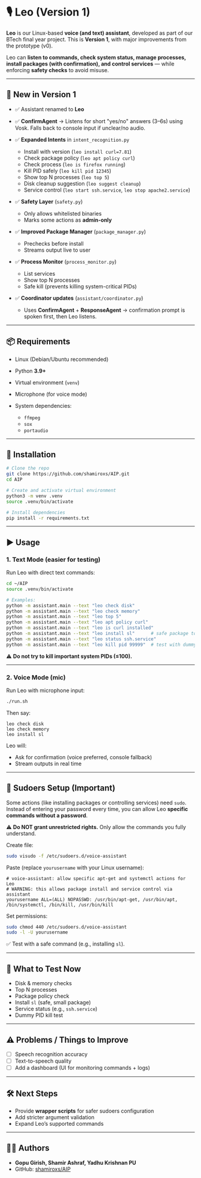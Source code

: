 # 🎙️ Leo (Version 1)

**Leo** is our Linux-based **voice (and text) assistant**, developed as part of our BTech final year project.
This is **Version 1**, with major improvements from the prototype (v0).

Leo can **listen to commands, check system status, manage processes, install packages (with confirmation), and control services** — while enforcing **safety checks** to avoid misuse.

---

## 🚀 New in Version 1

* ✅ Assistant renamed to **Leo**
* ✅ **ConfirmAgent** → Listens for short "yes/no" answers (3–6s) using Vosk. Falls back to console input if unclear/no audio.
* ✅ **Expanded Intents** in `intent_recognition.py`

  * Install with version (`leo install curl=7.81`)
  * Check package policy (`leo apt policy curl`)
  * Check process (`leo is firefox running`)
  * Kill PID safely (`leo kill pid 12345`)
  * Show top N processes (`leo top 5`)
  * Disk cleanup suggestion (`leo suggest cleanup`)
  * Service control (`leo start ssh.service`, `leo stop apache2.service`)
* ✅ **Safety Layer** (`safety.py`)

  * Only allows whitelisted binaries
  * Marks some actions as **admin-only**
* ✅ **Improved Package Manager** (`package_manager.py`)

  * Prechecks before install
  * Streams output live to user
* ✅ **Process Monitor** (`process_monitor.py`)

  * List services
  * Show top N processes
  * Safe kill (prevents killing system-critical PIDs)
* ✅ **Coordinator updates** (`assistant/coordinator.py`)

  * Uses **ConfirmAgent** + **ResponseAgent** → confirmation prompt is spoken first, then Leo listens.

---

## 📦 Requirements

* Linux (Debian/Ubuntu recommended)
* Python **3.9+**
* Virtual environment (`venv`)
* Microphone (for voice mode)
* System dependencies:

  * `ffmpeg`
  * `sox`
  * `portaudio`

---

## 🔧 Installation

```bash
# Clone the repo
git clone https://github.com/shamiroxs/AIP.git
cd AIP

# Create and activate virtual environment
python3 -m venv .venv
source .venv/bin/activate

# Install dependencies
pip install -r requirements.txt
```

---

## ▶️ Usage

### 1. **Text Mode (easier for testing)**

Run Leo with direct text commands:

```bash
cd ~/AIP
source .venv/bin/activate

# Examples:
python -m assistant.main --text "leo check disk"
python -m assistant.main --text "leo check memory"
python -m assistant.main --text "leo top 5"
python -m assistant.main --text "leo apt policy curl"
python -m assistant.main --text "leo is curl installed"
python -m assistant.main --text "leo install sl"      # safe package to test install
python -m assistant.main --text "leo status ssh.service"
python -m assistant.main --text "leo kill pid 99999"  # test with dummy pid
```

⚠️ **Do not try to kill important system PIDs (≤100).**

---

### 2. **Voice Mode (mic)**

Run Leo with microphone input:

```bash
./run.sh
```

Then say:

```
leo check disk
leo check memory
leo install sl
```

Leo will:

* Ask for confirmation (voice preferred, console fallback)
* Stream outputs in real time

---

## 🔐 Sudoers Setup (Important)

Some actions (like installing packages or controlling services) need `sudo`.
Instead of entering your password every time, you can allow Leo **specific commands without a password**.

⚠️ **Do NOT grant unrestricted rights.** Only allow the commands you fully understand.

Create file:

```bash
sudo visudo -f /etc/sudoers.d/voice-assistant
```

Paste (replace `yourusername` with your Linux username):

```
# voice-assistant: allow specific apt-get and systemctl actions for Leo
# WARNING: this allows package install and service control via assistant
yourusername ALL=(ALL) NOPASSWD: /usr/bin/apt-get, /usr/bin/apt, /bin/systemctl, /bin/kill, /usr/bin/kill
```

Set permissions:

```bash
sudo chmod 440 /etc/sudoers.d/voice-assistant
sudo -l -U yourusername
```

✅ Test with a safe command (e.g., installing `sl`).

---

## 🧪 What to Test Now

* Disk & memory checks
* Top N processes
* Package policy check
* Install `sl` (safe, small package)
* Service status (e.g., `ssh.service`)
* Dummy PID kill test

---

## ⚠️ Problems / Things to Improve

* [ ] Speech recognition accuracy
* [ ] Text-to-speech quality
* [ ] Add a dashboard (UI for monitoring commands + logs)

---

## 🛠️ Next Steps

* Provide **wrapper scripts** for safer sudoers configuration
* Add stricter argument validation
* Expand Leo’s supported commands

---

## 👨‍💻 Authors

* **Gopu Girish, Shamir Ashraf, Yadhu Krishnan PU**
* GitHub: [shamiroxs/AIP](https://github.com/shamiroxs/AIP)
